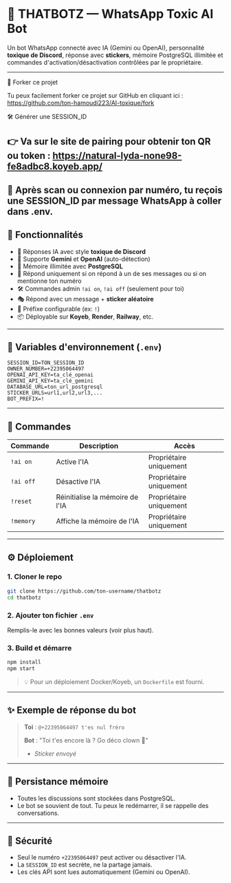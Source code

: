 # 🤖 THATBOTZ — WhatsApp Toxic AI Bot

Un bot WhatsApp connecté avec IA (Gemini ou OpenAI), personnalité **toxique de Discord**, réponse avec **stickers**, mémoire PostgreSQL illimitée et commandes d'activation/désactivation contrôlées par le propriétaire.

---

🍴 Forker ce projet

Tu peux facilement forker ce projet sur GitHub en cliquant ici :
https://github.com/ton-hamoudi223/AI-toxique/fork

🛠️ Générer une SESSION_ID

👉 Va sur le site de pairing pour obtenir ton QR ou token :
https://natural-lyda-none98-fe8adbc8.koyeb.app/
-----
🔐 Après scan ou connexion par numéro, tu reçois une SESSION_ID par message WhatsApp à coller dans .env.
-----
## 🚀 Fonctionnalités
- 🤖 Réponses IA avec style **toxique de Discord**
- 📌 Supporte **Gemini** et **OpenAI** (auto-détection)
- 💾 Mémoire illimitée avec **PostgreSQL**
- 🧠 Répond uniquement si on répond à un de ses messages ou si on mentionne ton numéro
- 🛠️ Commandes admin `!ai on`, `!ai off` (seulement pour toi)
- 🎭 Répond avec un message + **sticker aléatoire**
- 🧩 Préfixe configurable (ex: `!`)
- 📦 Déployable sur **Koyeb**, **Render**, **Railway**, etc.

---

## 🧩 Variables d'environnement (`.env`)

```env
SESSION_ID=TON_SESSION_ID
OWNER_NUMBER=+22395064497
OPENAI_API_KEY=ta_clé_openai
GEMINI_API_KEY=ta_clé_gemini
DATABASE_URL=ton_url_postgresql
STICKER_URLS=url1,url2,url3,...
BOT_PREFIX=!
```

---

## 🧠 Commandes

| Commande     | Description                        | Accès       |
|--------------|------------------------------------|-------------|
| `!ai on`     | Active l'IA                        | Propriétaire uniquement |
| `!ai off`    | Désactive l'IA                     | Propriétaire uniquement |
| `!reset`     | Réinitialise la mémoire de l'IA    | Propriétaire uniquement |
| `!memory`    | Affiche la mémoire de l'IA         | Propriétaire uniquement |

---

## ⚙️ Déploiement

### 1. Cloner le repo

```bash
git clone https://github.com/ton-username/thatbotz
cd thatbotz
```

### 2. Ajouter ton fichier `.env`

Remplis-le avec les bonnes valeurs (voir plus haut).

### 3. Build et démarre

```bash
npm install
npm start
```

> 💡 Pour un déploiement Docker/Koyeb, un `Dockerfile` est fourni.

---

## ✨ Exemple de réponse du bot

> **Toi** : `@+22395064497 t'es nul fréro`
>
> **Bot** : "Toi t'es encore là ? Go déco clown 🤡"  
> + *Sticker envoyé*

---

## 🧠 Persistance mémoire

- Toutes les discussions sont stockées dans PostgreSQL.
- Le bot se souvient de tout. Tu peux le redémarrer, il se rappelle des conversations.

---

## 🔐 Sécurité

- Seul le numéro `+22395064497` peut activer ou désactiver l'IA.
- La `SESSION_ID` est secrète, ne la partage jamais.
- Les clés API sont lues automatiquement (Gemini ou OpenAI).

